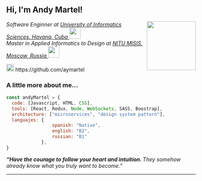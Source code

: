 <h2> Hi, I'm Andy Martel!</h2>
<img align='right' src="https://scontent-frx5-1.xx.fbcdn.net/v/t1.6435-9/64647534_1303909469792003_7549287621319458816_n.jpg?_nc_cat=111&ccb=1-3&_nc_sid=8bfeb9&_nc_ohc=fVq6SyOc0NwAX8trpQk&_nc_oc=AQnYJHWhdrfqRwDOUq2H8rSAmfACfom99UqHTOE4hUMw4YFhKzwnSEMOKyeoXuOwIzI&_nc_ht=scontent-frx5-1.xx&oh=d2deb835a2d4064b4f7f4bb862bf6804&oe=608AA7E0" width="130">
<p><em>Software Enginner at <a href="https://www.uci.cu/">University of Informatics Sciences. Havana, Cuba </a><img src="https://upload.wikimedia.org/wikipedia/commons/1/10/Logotipo_UCI_2.png" width="30"></br>Master in Applied Informatics to Design at <a href="https://misis.ru/">NITU MISIS. Moscow, Russia </a><img src="https://eweees.ru/wp-content/uploads/2018/07/misis-logo-2012_base-transp.png" width="30"> 
</em></p>
<p><img src="https://image.flaticon.com/icons/png/512/25/25231.png" width="20"> https://github.com/aymartel</p>

### A little more about me...  

```javascript
const andyMartel = {
  code: [Javascript, HTML, CSS],
  tools: [React, Redux, Node, WebSockets, SASS, Boostrap],
  architecture: ["microservices", "design system pattern"],
  languajes: {
                 spanish: "Native",
                 english: "B2",
                 russian: "B1"
             },
}
```

<em><b>“Have the courage to follow your heart and intuition. </b> They somehow already know what you truly want to become.” </em>

---

